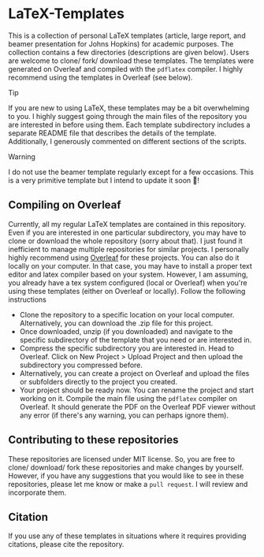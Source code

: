 # LaTeX-Templates

This is a collection of personal LaTeX templates (article, large report, and beamer presentation for Johns Hopkins) for academic purposes. The collection contains a few directories (descriptions are given below). Users are welcome to clone/ fork/ download these templates. The templates were generated on Overleaf and compiled with the `pdflatex` compiler. I highly recommend using the templates in Overleaf (see below).

> [!TIP]
> If you are new to using LaTeX, these templates may be a bit overwhelming to you. I highly suggest going through the main files of the repository you are interested in before using them. Each template subdirectory includes a separate README file that describes the details of the template. Additionally, I generously commented on different sections of the scripts.

> [!WARNING]
> I do not use the beamer template regularly except for a few occasions. This is a very primitive template but I intend to update it soon :pray:! 


## Compiling on Overleaf

Currently, all my regular LaTeX templates are contained in this repository. Even if you are interested in one particular subdirectory, you may have to clone or download the whole repository (sorry about that). I just found it inefficient to manage multiple repositories for similar projects. I personally highly recommend using [Overleaf](https://www.overleaf.com) for these projects. You can also do it locally on your computer. In that case, you may have to install a proper text editor and latex compiler based on your system. However, I am assuming, you already have a tex system configured (local or Overleaf) when you're using these templates (either on Overleaf or locally). Follow the following instructions

- Clone the repository to a specific location on your local computer. Alternatively, you can download the .zip file for this project.
- Once downloaded, unzip (if you downloaded) and navigate to the specific subdirectory of the template that you need or are interested in.
- Compress the specific subdirectory you are interested in. Head to Overleaf. Click on New Project > Upload Project and then upload the subdirectory you compressed before.
- Alternatively, you can create a project on Overleaf and upload the files or subfolders directly to the project you created.
- Your project should be ready now. You can rename the project and start working on it. Compile the main file using the `pdflatex` compiler on Overleaf. It should generate the PDF on the Overleaf PDF viewer without any error (if there's any warning, you can perhaps ignore them).


## Contributing to these repositories

These repositories are licensed under MIT license. So, you are free to clone/ download/ fork these repositories and make changes by yourself. However, if you have any suggestions that you would like to see in these repositories, please let me know or make a `pull request`. I will review and incorporate them.


## Citation

If you use any of these templates in situations where it requires providing citations, please cite the repository.
